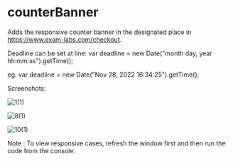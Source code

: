 # counterBanner
Adds the responsive counter banner in the designated place in https://www.exam-labs.com/checkout.

Deadline can be set at line:
var deadline = new Date("month day, year hh:mm:ss").getTime();

eg.
var deadline = new Date("Nov 28, 2022 16:34:25").getTime();

Screenshots:

![1(1)](https://user-images.githubusercontent.com/74822950/204280498-84dd2ef9-740a-4af8-a125-10f3a8df1977.PNG)

![8(1)](https://user-images.githubusercontent.com/74822950/204283115-a2e1938f-b5e4-4b8e-9f67-9a0027a4b291.PNG)

![10(1)](https://user-images.githubusercontent.com/74822950/204283945-8a109174-539b-410f-8cd3-6a661a8441a7.PNG)

Note : To view responsive cases, refresh the window first and then run the code from the console.
